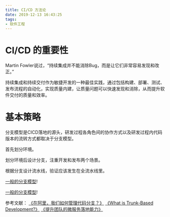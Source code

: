 ```yaml
---
title: CI/CD 方法论
date: 2019-12-13 16:43:25
tags:
- 软件工程
---
```

# CI/CD 的重要性

Martin Fowler说过，“持续集成并不能消除Bug，而是让它们非常容易发现和改正。”

持续集成和持续交付作为敏捷开发的一种最佳实践，通过包括构建、部署、测试、发布流程的自动化，实现质量内建，让质量问题可以快速发现和消除，从而提升软件交付的质量和效率。

# 基本策略

分支模型是CICD落地的源头，研发过程各角色间的协作方式以及研发过程内代码版本的流转方式都取决于分支模型。

首先划分环境。

划分环境后设计分支，注重开发和发布两个场景。

根据分支设计流水线，验证应该发生在全流水线里。

[一般的分支模型](分支模型.png)!

[一般的分支模型](分支模型.xmind)!

参考文献：
[《在阿里，我们如何管理代码分支？》][1]
[《What is Trunk-Based Development?》][2]
[《提升团队的微服务落地能力》][3]


  [1]: https://yq.aliyun.com/articles/573549
  [2]: https://paulhammant.com/2013/04/05/what-is-trunk-based-development/
  [3]: https://www.jianshu.com/p/a205cd4c8684